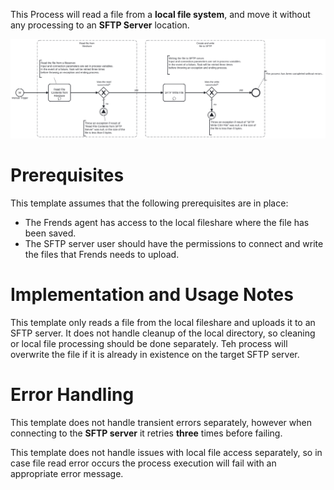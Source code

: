This Process will read a file from a **local file system**, and move it without any processing to an **SFTP Server** location.

![Template](assets/Copy_a_Single_file_from_Fileshare_to_SFTP.svg)

# Prerequisites

This template assumes that the following prerequisites are in place:

- The Frends agent has access to the local fileshare where the file has been saved.
- The SFTP server user should have the permissions to connect and write the files that Frends needs to upload.

# Implementation and Usage Notes

This template only reads a file from the local fileshare and uploads it to an SFTP server.
It does not handle cleanup of the local directory, so cleaning or local file processing should be done separately.
Teh process will overwrite the file if it is already in existence on the target SFTP server.  


# Error Handling

This template does not handle transient errors separately, however when connecting
to the **SFTP server** it retries **three** times before failing.

This template does not handle issues with local file access separately, so
in case file read error occurs the process execution will fail with an appropriate
error message.